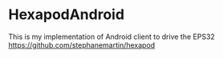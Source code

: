 # HexapodAndroid

This is my implementation of Android client to drive the EPS32 https://github.com/stephanemartin/hexapod
